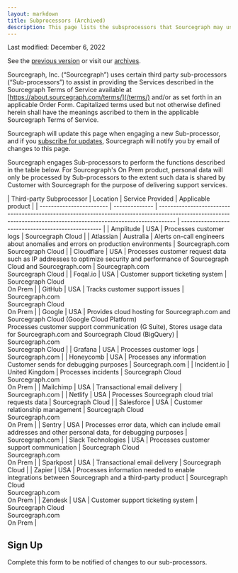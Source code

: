 ```yaml
---
layout: markdown
title: Subprocessors (Archived)
description: This page lists the subsprocessors that Sourcegraph may use
---
```


Last modified: December 6, 2022

See the [previous version](/terms/archives/subprocessors/2022-03-08/) or visit our [archives](https://github.com/sourcegraph/about/tree/main/content/terms/archives).

Sourcegraph, Inc. (“Sourcegraph”) uses certain third party sub-processors (“Sub-processors”) to assist in providing the Services described in the Sourcegraph Terms of Service available at [https://about.sourcegraph.com/terms/](/terms/) and/or as set forth in an applicable Order Form. Capitalized terms used but not otherwise defined herein shall have the meanings ascribed to them in the applicable Sourcegraph Terms of Service.

Sourcegraph will update this page when engaging a new Sub-processor, and if you [subscribe for updates](#sign-up), Sourcegraph will notify you by email of changes to this page.

Sourcegraph engages Sub-processors to perform the functions described in the table below. For Sourcegraph's On Prem product, personal data will only be processed by Sub-processors to the extent such data is shared by Customer with Sourcegraph for the purpose of delivering support services.

<TableWrapper>
| Third-party Subprocessor | Location       | Service Provided                                                                                                                                                   | Applicable product                                 |
| ------------------------ | -------------- | ------------------------------------------------------------------------------------------------------------------------------------------------------------------ | -------------------------------------------------- |
| Amplitude                | USA            | Processes customer logs                                                                                                                                            | Sourcegraph Cloud                                  |
| Atlassian                | Australia      | Alerts on-call engineers about anomalies and errors on production environments                                                                                     | Sourcegraph.com<br/>Sourcegraph Cloud              |
| Cloudflare               | USA            | Processes customer request data such as IP addresses to optimize security and performance of Sourcegraph Cloud and Sourcegraph.com                                 | Sourcegraph.com<br/>Sourcegraph Cloud              |
| Foqal.io                 | USA            | Customer support ticketing system                                                                                                                                  | Sourcegraph Cloud<br/>On Prem                      |
| GitHub                   | USA            | Tracks customer support issues                                                                                                                                     | Sourcegraph.com<br/>Sourcegraph Cloud<br/>On Prem |
| Google                   | USA            | Provides cloud hosting for Sourcegraph.com and Sourcegraph Cloud (Google Cloud Platform)<br/>Processes customer support communication (G Suite), Stores usage data for Sourcegraph.com and Sourcegraph Cloud (BigQuery) | Sourcegraph.com<br/>Sourcegraph Cloud |
| Grafana                  | USA            | Processes customer logs                                                                                                                                            | Sourcegraph.com                                    |
| Honeycomb                | USA            | Processes any information Customer sends for debugging purposes                                                                                                    | Sourcegraph.com                                    |
| Incident.io              | United Kingdom | Processes incidents                                                                                                                                                | Sourcegraph Cloud<br/>Sourcegraph.com<br/>On Prem  |
| Mailchimp                | USA            | Transactional email delivery                                                                                                                                       | Sourcegraph.com                                    |
| Netlify                  | USA            | Processes Sourcegraph cloud trial requests data                                                                                                                    | Sourcegraph Cloud                                  |
| Salesforce               | USA            | Customer relationship management                                                                                                                                   | Sourcegraph Cloud<br/>Sourcegraph.com<br/>On Prem  |
| Sentry                   | USA            | Processes error data, which can include email addresses and other personal data, for debugging purposes                                                            | Sourcegraph.com                                    |
| Slack Technologies       | USA            | Processes customer support communication                                                                                                                           | Sourcegraph Cloud<br/>Sourcegraph.com<br/>On Prem  |
| Sparkpost                | USA            | Transactional email delivery                                                                                                                                       | Sourcegraph Cloud                                  |
| Zapier                   | USA            | Processes information needed to enable integrations between Sourcegraph and a third-party product                                                                  | Sourcegraph Cloud<br/>Sourcegraph.com<br/>On Prem  |
| Zendesk                  | USA            | Customer support ticketing system                                                                                                                                  | Sourcegraph Cloud<br/>Sourcegraph.com<br/>On Prem  |
</TableWrapper>

<h2 id='sign-up'>Sign Up</h2>

Complete this form to be notified of changes to our sub-processors.

<HubSpotForm masterFormName="gatedEmail" inlineMessage="Thank you for your interest in Sourcegraph. You will be notified of any changes to our sub-processors." />
